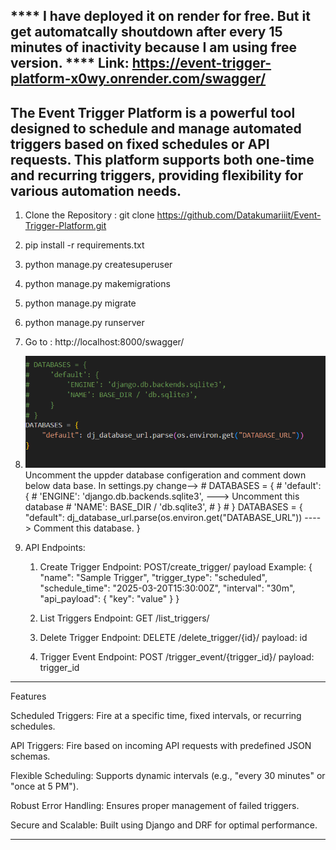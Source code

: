 **** I have deployed it on render for free. But it get automatcally shoutdown after every 15 minutes of inactivity because  I am using free version. ****
Link:  https://event-trigger-platform-x0wy.onrender.com/swagger/
------------------------------------------------------------------------------------
The Event Trigger Platform is a powerful tool designed to schedule and manage automated triggers based on fixed schedules or API requests. This platform supports both one-time and recurring triggers, providing flexibility for various automation needs.
-----------------------------------------------------------------------------------



1. Clone the Repository : git clone https://github.com/Datakumariiit/Event-Trigger-Platform.git
2. pip install -r requirements.txt
3. python manage.py createsuperuser
4. python manage.py makemigrations
5. python manage.py migrate
6. python manage.py runserver
7. Go to : http://localhost:8000/swagger/
8. ![alt text](image.png)  Uncomment the uppder database configeration and comment down below data base.
                In settings.py change-->
                # DATABASES = {
                #     'default': {
                #         'ENGINE': 'django.db.backends.sqlite3',                    ---> Uncomment this database
                #         'NAME': BASE_DIR / 'db.sqlite3',
                #     }
                # }
                DATABASES = {
                    "default": dj_database_url.parse(os.environ.get("DATABASE_URL"))        ----> Comment this database.
                }   

9. API Endpoints:
    1. Create Trigger
       Endpoint: POST/create_trigger/
       payload Example:  {
                              "name": "Sample Trigger",
                              "trigger_type": "scheduled",
                              "schedule_time": "2025-03-20T15:30:00Z",
                              "interval": "30m",
                              "api_payload": { "key": "value" }
                          }
    2. List Triggers
        Endpoint: GET /list_triggers/

    3. Delete Trigger
        Endpoint: DELETE /delete_trigger/{id}/
        payload: id

    4. Trigger Event
        Endpoint: POST /trigger_event/{trigger_id}/
        payload: trigger_id

-------------------------------------------------------------------------------------------
Features

Scheduled Triggers: Fire at a specific time, fixed intervals, or recurring schedules.

API Triggers: Fire based on incoming API requests with predefined JSON schemas.

Flexible Scheduling: Supports dynamic intervals (e.g., "every 30 minutes" or "once at 5 PM").

Robust Error Handling: Ensures proper management of failed triggers.

Secure and Scalable: Built using Django and DRF for optimal performance.

-------------------------------------------------------------------------------
